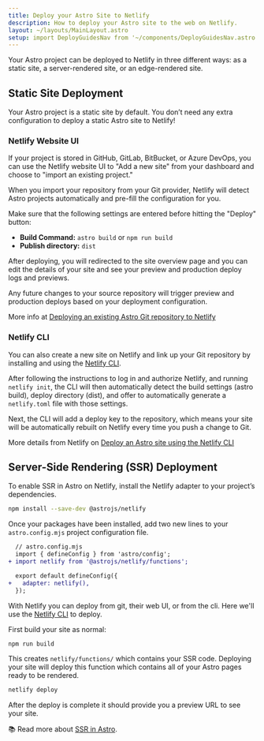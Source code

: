 ```yaml
---
title: Deploy your Astro Site to Netlify
description: How to deploy your Astro site to the web on Netlify.
layout: ~/layouts/MainLayout.astro
setup: import DeployGuidesNav from '~/components/DeployGuidesNav.astro';
---
```

Your Astro project can be deployed to Netlify in three different ways: as a static site, a server-rendered site, or an edge-rendered site.

## Static Site Deployment

Your Astro project is a static site by default. You don’t need any extra configuration to deploy a static Astro site to Netlify! 


### Netlify Website UI

If your project is stored in GitHub, GitLab, BitBucket, or Azure DevOps, you can use the Netlify website UI to "Add a new site" from your dashboard and choose to "import an existing project."

When you import your repository from your Git provider, Netlify will detect Astro projects automatically and pre-fill the configuration for you.

Make sure that the following settings are entered before hitting the "Deploy" button:

- **Build Command:** `astro build` or `npm run build`
- **Publish directory:** `dist`

After deploying, you will redirected to the site overview page and you can edit the details of your site and see your preview and production deploy logs and previews.

Any future changes to your source repository will trigger preview and production deploys based on your deployment configuration.

More info at [Deploying an existing Astro Git repository to Netlify](https://www.netlify.com/blog/how-to-deploy-astro/#deploy-an-existing-git-repository-to-netlify)


### Netlify CLI

You can also create a new site on Netlify and link up your Git repository by installing and using the [Netlify CLI](https://cli.netlify.com/).

After following the instructions to log in and authorize Netlify, and running `netlify init`, the CLI will then automatically detect the build settings (astro build), deploy directory (dist), and offer to automatically generate a `netlify.toml` file with those settings. 

Next, the CLI will add a deploy key to the repository, which means your site will be automatically rebuilt on Netlify every time you push a change to Git.

More details from Netlify on [Deploy an Astro site using the Netlify CLI](https://www.netlify.com/blog/how-to-deploy-astro/#link-your-astro-project-and-deploy-using-the-netlify-cli)

## Server-Side Rendering (SSR) Deployment

To enable SSR in Astro on Netlify, install the Netlify adapter to your project’s dependencies.

```bash
npm install --save-dev @astrojs/netlify
```

Once your packages have been installed, add two new lines to your `astro.config.mjs` project configuration file.

```diff
  // astro.config.mjs
  import { defineConfig } from 'astro/config';
+ import netlify from '@astrojs/netlify/functions';

  export default defineConfig({
+   adapter: netlify(),
  });
```

With Netlify you can deploy from git, their web UI, or from the cli. Here we'll use the [Netlify CLI](https://docs.netlify.com/cli/get-started/) to deploy.

First build your site as normal:

```bash
npm run build
```

This creates `netlify/functions/` which contains your SSR code. Deploying your site will deploy this function which contains all of your Astro pages ready to be rendered.

```bash
netlify deploy
```

After the deploy is complete it should provide you a preview URL to see your site.

📚 Read more about [SSR in Astro](/en/guides/server-side-rendering/).

<DeployGuidesNav />
